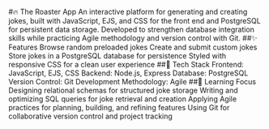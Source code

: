 #🔥 The Roaster App
An interactive platform for generating and creating jokes, built with JavaScript, EJS, and CSS for the front end and PostgreSQL for persistent data storage. Developed to strengthen database integration skills while practicing Agile methodology and version control with Git.
##✨ Features
Browse random preloaded jokes
Create and submit custom jokes
Store jokes in a PostgreSQL database for persistence
Styled with responsive CSS for a clean user experience
##🧱 Tech Stack
Frontend: JavaScript, EJS, CSS
Backend: Node.js, Express
Database: PostgreSQL
Version Control: Git
Development Methodology: Agile
##🎯 Learning Focus
Designing relational schemas for structured joke storage
Writing and optimizing SQL queries for joke retrieval and creation
Applying Agile practices for planning, building, and refining features
Using Git for collaborative version control and project tracking
